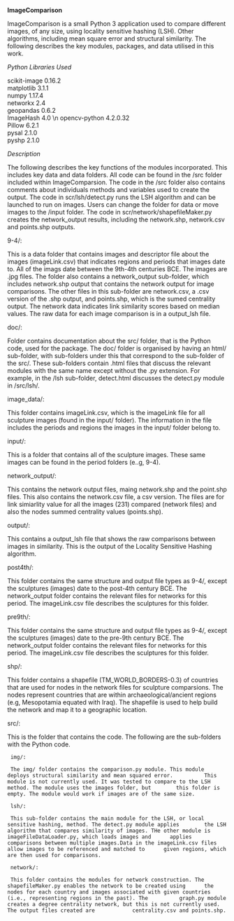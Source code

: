 **ImageComparison**

ImageComparison is a small Python 3 application used to compare different images, of any size, using locality sensitive hashing (LSH). Other algorithms, including mean square error and structural similarity. The following describes the key modules, packages, and data utilised in this work.

_Python Libraries Used_

scikit-image 0.16.2  
matplotlib 3.1.1  
numpy 1.17.4  
networkx 2.4  
geopandas 0.6.2  
ImageHash 4.0 \n
opencv-python 4.2.0.32  
Pillow 6.2.1  
pysal 2.1.0  
pyshp 2.1.0

_Description_

The following describes the key functions of the modules incorporated. This includes key data and data folders. All code can be found in the /src folder included within ImageComparsion. The code in the /src folder also contains comments about individuals methods and variables used to create the output. The code in scr/lsh/detect.py runs the LSH algorithm and can be launched to run on images. Users can change the folder for data or move images to the /input folder. The code in scr/network/shapefileMaker.py creates the network_output results, including the network.shp, network.csv and points.shp outputs.

9-4/:

This is a data folder that contains images and descriptor file about the images (imageLink.csv) that indicates regions and periods that images date to. All of the imags date between the 9th-4th centuries BCE. The images are .jpg files. The folder also contains a network_output sub-folder, which includes network.shp output that contains the network output for image comparisons. The other files in this sub-folder are network.csv, a .csv version of the .shp output, and points.shp, which is the sumed centrality output. The network data indicates link similarity scores based on median values. The raw data for each image comparison is in a output_lsh file. 

doc/: 

Folder contains documentation about the src/ folder, that is the Python code, used for the package. The doc/ folder is organised by having an html/ sub-folder, with sub-folders under this that correspond to the sub-folder of the src/. These sub-folders contain .html files that discuss the relevant modules with the same name except without the .py extension. For example, in the /lsh sub-folder, detect.html discusses the detect.py module in /src/lsh/.

image_data/:

This folder contains imageLink.csv, which is the imageLink file for all sculpture images (found in the input/ folder). The information in the file includes the periods and regions the images in the input/ folder belong to.

input/:

This is a folder that contains all of the sculpture images. These same images can be found in the period folders (e..g, 9-4).

network_output/:

This contains the network output files, maing network.shp and the point.shp files. This also contains the network.csv file, a csv version. The files are for link simiarlity value for all the images (231) compared (network files) and also the nodes summed centrality values (points.shp).

output/:

This contains a output_lsh file that shows the raw comparisons between images in similarity. This is the output of the Locality Sensitive Hashing algorithm.

post4th/:

This folder contains the same structure and output file types as 9-4/, except the sculptures (images) date to the post-4th century BCE. The network_output folder contains the relevant files for networks for this period. The imageLink.csv file describes the sculptures for this folder.

pre9th/:

This folder contains the same structure and output file types as 9-4/, except the sculptures (images) date to the pre-9th century BCE. The network_output folder contains the relevant files for networks for this period. The imageLink.csv file describes the sculptures for this folder.

shp/:

This folder contains a shapefile (TM_WORLD_BORDERS-0.3) of countries that are used for nodes in the network files for sculpture comparsions. The nodes represent countries that are within archaeological/ancient regions (e.g, Mesopotamia equated with Iraq). The shapefile is used to help build the network and map it to a geographic location.
 
src/: 

This is the folder that contains the code. The following are the sub-folders with the Python code.

     img/:
   
     The img/ folder contains the comparison.py module. This module deploys structural similarity and mean squared error.          This module is not currently used. It was tested to compare to the LSH method. The module uses the images folder, but        this folder is empty. The module would work if images are of the same size.
     
     lsh/:
     
     This sub-folder contains the main module for the LSH, or local sensitive hashing, method. The detect.py module applies        the LSH algorithm that compares similarity of images. THe other module is imageFileDataLoader.py, which loads images and      applies comparisons between multiple images.Data in the imageLink.csv files allow images to be referenced and matched to      given regions, which are then used for comparisons.
     
     network/:
     
     This folder contains the modules for network construction. The shapefileMaker.py enables the network to be created using      the nodes for each country and images associated with given countries (i.e., representing regions in the past). The          graph.py module creates a degree centrality network, but this is not currently used. The output files created are            centrality.csv and points.shp.
